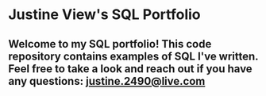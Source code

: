 # Justine View's SQL Portfolio

## Welcome to my SQL portfolio! This code repository contains examples of SQL I've written. Feel free to take a look and reach out if you have any questions: justine.2490@live.com
